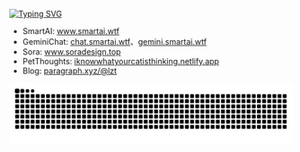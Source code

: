[![Typing SVG](https://readme-typing-svg.demolab.com?font=Fira+Code&pause=1000&color=0E3140&center=%E9%94%99%E8%AF%AF%E7%9A%84&vCenter=%E9%94%99%E8%AF%AF%E7%9A%84&multiline=true&repeat=%E7%9C%9F%E7%9A%84&random=%E9%94%99%E8%AF%AF%E7%9A%84&width=435&height=70&lines=Hi+there+%F0%9F%91%8B+welcome%EF%BC%81;we+talking+in+Code+ok%3F)](https://git.io/typing-svg)

- SmartAI: <a href="https://www.smartai.wtf">www.smartai.wtf</a>
- GeminiChat: <a href="https://chat.smartai.wtf">chat.smartai.wtf</a>、<a href="https://gemini.smartai.wtf">gemini.smartai.wtf</a>
- Sora: <a href="https://www.soradesign.top">www.soradesign.top</a>
- PetThoughts: <a href="https://iknowwhatyourcatisthinking.netlify.app">iknowwhatyourcatisthinking.netlify.app</a>
- Blog: <a href="https://paragraph.xyz/@lzt">paragraph.xyz/@lzt</a>

![HuiDBK's github activity graph](https://raw.githubusercontent.com/liu-ziting/liu-ziting/output/github-contribution-grid-snake.svg)


